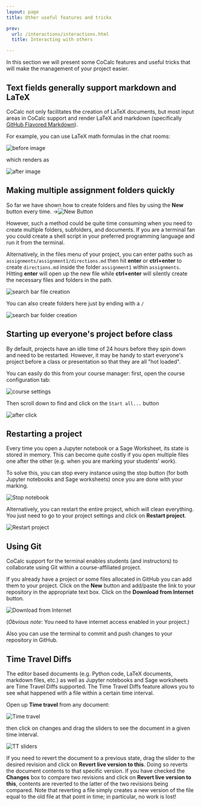 ```yaml
---
layout: page
title: Other useful features and tricks

prev:
  url: /interactions/interactions.html
  title: Interacting with others

---
```


In this section we will present some CoCalc features and useful tricks that will make the management of your project easier.

## Text fields generally support markdown and LaTeX
CoCalc not only facilitates the creation of LaTeX documents, but most input areas in CoCalc support and render LaTeX and markdown  (specifically  [GitHub Flavored Markdown](https://github.com/adam-p/markdown-here/wiki/Markdown-Cheatsheet)).

For example, you can use LaTeX math formulas in the chat rooms:

![before image](./assets/before_latex_render.png)

which renders as

![after image](./assets/after_latex_render.png)

## Making multiple assignment folders quickly
So far we have shown how to create folders and files by using the **New** button every time. ->![New Button](./assets/new.png)

However, such a method could be quite time consuming when you need to create multiple folders, subfolders, and documents. If you are a terminal fan you could create a shell script in your preferred programming language and run it from the terminal.


Alternatively, in the files menu of your project, you can enter paths such as `assignments/assignment1/directions.md` then hit **enter** or **ctrl+enter** to create `directions.md` inside the folder `assignment1` within `assignments`. Hitting **enter** will open up the new file while **ctrl+enter** will silently create the necessary files and folders in the path.

![search bar file creation](./assets/file.png)

You can also create folders here just by ending with a `/`

![search bar folder creation](./assets/folder.png)

## Starting up everyone's project before class
By default, projects have an idle time of 24 hours before they spin down and need to be restarted. However, it may be handy to start everyone's project before a class or presentation so that they are all "hot loaded".

You can easily do this from your course manager:
first, open the course configuration tab:

![course settings](./assets/settings.png)

Then scroll down to find and click on the `Start all...` button

![after click](./assets/start_all_clicked.png)


## Restarting a project
Every time you open a Jupyter notebook or a Sage Worksheet, its state is stored in memory. This can become quite costly if you open multiple files one after the other (e.g. when you are marking your students' work).

To solve this, you can stop every instance using the stop button (for both Jupyter notebooks and Sage worksheets) once you are done with your marking.

![Stop notebook](./assets/stop_notebook.png)

Alternatively, you can restart the entire project, which will clean everything. You just need to go to your project settings and click on **Restart project**.

![Restart project](./assets/restart_project.png)

## Using Git
CoCalc support for the terminal enables students (and instructors) to collaborate using Git within a course-affiliated project.

If you already have a project or some files allocated in GitHub you can add them to your project.
Click on the **New** button and add/paste the link to your repository in the appropriate text box. Click on the **Download from Internet** button.

![Download from Internet](./assets/download.png)

(*Obvious note*: You need to have internet access enabled in your project.)

Also you can use the terminal to commit and push changes to your repository in GitHub.

## Time Travel Diffs
The editor based documents (e.g. Python code, LaTeX documents, markdown files, etc.) as well as Jupyter notebooks and Sage worksheets are Time Travel Diffs supported. The Time Travel Diffs feature allows you to see what happened with a file within a certain time interval.

Open up **Time travel** from any document:

![Time travel](./assets/time_travel.png)

then click on changes and drag the sliders to see the document in a given time interval.

![TT sliders](./assets/time_travel_sliders.png)

If you need to revert the document to a previous state, drag the slider to the desired revision and click on **Revert live version to this**. Doing so reverts the document contents to that specific version. If you have checked the **Changes** box to compare two revisions and click on **Revert live version to this**, contents are reverted to the latter of the two revisions being compared. Note that reverting a file simply creates a new version of the file equal to the old file at that point in time; in particular, no work is lost!
